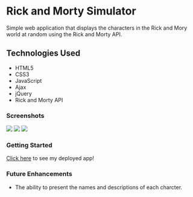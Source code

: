 <h1>Rick and Morty Simulator </h1> 
Simple web application that displays the characters in the Rick and Mory world at random using the Rick and Morty API.

<h2> Technologies Used </h2> 
<ul>
    <li>HTML5</li>
    <li>CSS3</li>
    <li>JavaScript</li>
    <li>Ajax</li>
    <li>jQuery</li>
    <li>Rick and Morty API</li>

</ul>

<h3> Screenshots </h3>
<img src="https://i.imgur.com/NwhGQLs.png">
<img src="https://i.imgur.com/3H877A6.png">
<img src="https://i.imgur.com/Z3EW5oL.png">

<h3> Getting Started </h3>
<a href="https://lighthearted-wisp-44bef0.netlify.app/">Click here</a> to see my deployed app!

<h3> Future Enhancements </h3>
<ul>
    <li> The ability to present the names and descriptions of each charcter. </li>
</ul>